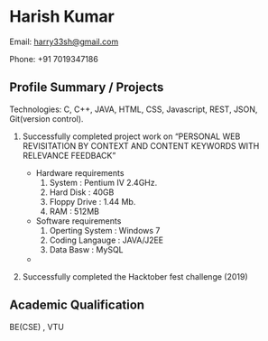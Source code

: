# Harish Kumar

Email: harry33sh@gmail.com

Phone: +91 7019347186

## Profile Summary / Projects

Technologies: C, C++, JAVA, HTML, CSS, Javascript, REST, JSON, Git(version control).

1. Successfully completed project work on “PERSONAL WEB REVISITATION BY CONTEXT AND CONTENT KEYWORDS WITH RELEVANCE FEEDBACK”
    - Hardware requirements
      1. System : Pentium IV 2.4GHz.
      1. Hard Disk : 40GB
      1. Floppy Drive : 1.44 Mb.
      1. RAM : 512MB
    - Software requirements
      1. Operting System : Windows 7
      1. Coding Langauge : JAVA/J2EE
      1. Data Basw : MySQL
    
    * 

1. Successfully completed the Hacktober fest challenge (2019)



## Academic Qualification
BE(CSE) , VTU
